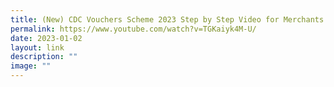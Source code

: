 ```yaml
---
title: (New) CDC Vouchers Scheme 2023 Step by Step Video for Merchants in English
permalink: https://www.youtube.com/watch?v=TGKaiyk4M-U/
date: 2023-01-02
layout: link
description: ""
image: ""
---
```



